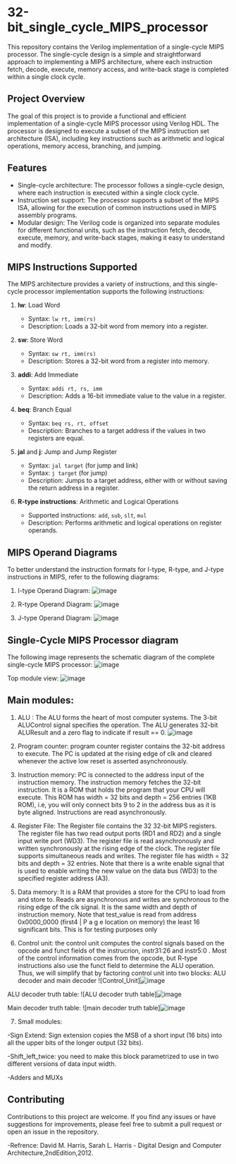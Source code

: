 # 32-bit_single_cycle_MIPS_processor
This repository contains the Verilog implementation of a single-cycle MIPS processor. The single-cycle design is a simple and straightforward approach to implementing a MIPS architecture, where each instruction fetch, decode, execute, memory access, and write-back stage is completed within a single clock cycle.

## Project Overview

The goal of this project is to provide a functional and efficient implementation of a single-cycle MIPS processor using Verilog HDL. The processor is designed to execute a subset of the MIPS instruction set architecture (ISA), including key instructions such as arithmetic and logical operations, memory access, branching, and jumping.

## Features

- Single-cycle architecture: The processor follows a single-cycle design, where each instruction is executed within a single clock cycle.
- Instruction set support: The processor supports a subset of the MIPS ISA, allowing for the execution of common instructions used in MIPS assembly programs.
- Modular design: The Verilog code is organized into separate modules for different functional units, such as the instruction fetch, decode, execute, memory, and write-back stages, making it easy to understand and modify.

## MIPS Instructions Supported

The MIPS architecture provides a variety of instructions, and this single-cycle processor implementation supports the following instructions:

1. **lw**: Load Word
   - Syntax: `lw rt, imm(rs)`
   - Description: Loads a 32-bit word from memory into a register.

2. **sw**: Store Word
   - Syntax: `sw rt, imm(rs)`
   - Description: Stores a 32-bit word from a register into memory.

3. **addi**: Add Immediate
   - Syntax: `addi rt, rs, imm`
   - Description: Adds a 16-bit immediate value to the value in a register.

4. **beq**: Branch Equal
   - Syntax: `beq rs, rt, offset`
   - Description: Branches to a target address if the values in two registers are equal.

5. **jal** and **j**: Jump and Jump Register
   - Syntax: `jal target` (for jump and link)
   - Syntax: `j target` (for jump)
   - Description: Jumps to a target address, either with or without saving the return address in a register.

6. **R-type instructions**: Arithmetic and Logical Operations
   - Supported instructions: `add`, `sub`, `slt`, `mul`
   - Description: Performs arithmetic and logical operations on register operands.

## MIPS Operand Diagrams

To better understand the instruction formats for I-type, R-type, and J-type instructions in MIPS, refer to the following diagrams:

1. I-type Operand Diagram:
![image](https://github.com/MuhammedMado/32-bit-Single-Cycle-Mips-Processor/assets/128540277/809d2d3c-b7e7-44e0-8e32-71f1fd49f5ad)


2. R-type Operand Diagram:
![image](https://github.com/MuhammedMado/32-bit-Single-Cycle-Mips-Processor/assets/128540277/b31fee5d-1a3e-4cfd-be88-d6b71c163146)


3. J-type Operand Diagram:
![image](https://github.com/MuhammedMado/32-bit-Single-Cycle-Mips-Processor/assets/128540277/ee10155c-afe3-4aed-b301-45c2b7f622b6)

## Single-Cycle MIPS Processor diagram

The following image represents the schematic diagram of the complete single-cycle MIPS processor:
![image](https://github.com/MuhammedMado/32-bit-Single-Cycle-Mips-Processor/assets/128540277/ab12cb41-049d-4f56-81da-8deac6dd8164)

Top module view:
![image](https://github.com/MuhammedMado/32-bit-Single-Cycle-Mips-Processor/assets/128540277/2e12fc5b-76e6-4ac4-a880-b3a405150ae1)

## Main modules:
1. ALU : The ALU forms the heart of most computer systems. The 3-bit ALUControl signal specifies the operation. The ALU generates 32-bit ALUResult and a zero flag to indicate if result == 0.
![image](https://github.com/MuhammedMado/32-bit-Single-Cycle-Mips-Processor/assets/128540277/fb8605a6-d1c3-48bd-b41a-1820e4cd02c5)

2. Program counter: program counter register contains the 32-bit address to execute. The PC is updated at the rising edge of clk and cleared whenever the active low reset is asserted asynchronously.

3. Instruction memory: PC is connected to the address input of the instruction memory. The instruction memory fetches the 32-bit instruction. It is a ROM that holds the program that your CPU will execute. This ROM has width = 32 bits and depth = 256 entries (1KB ROM), i.e, you will only connect bits 9 to 2 in the address bus as it is byte aligned. Instructions are read asynchronously.

4. Register File: The Register file contains the 32 32-bit MIPS registers. The register file has two read output ports (RD1 and RD2) and a single input write port (WD3). The register file is read asynchronously and written synchronously at the rising edge of the clock. The register file supports simultaneous reads and writes. The register file has width = 32 bits and depth = 32 entries. Note that there is a write enable signal that is used to enable writing the new value on the data bus (WD3) to the specified register address (A3).

5. Data memory: It is a RAM that provides a store for the CPU to load from and store to. Reads are asynchronous and writes are synchronous to the rising edge of the clk signal. It is the same width and depth of instruction memory. Note that test_value is read from address 0x0000_0000 (first4 | P a g e location on memory) the least 16 significant bits. This is for testing purposes only

6. Control unit: the control unit computes the control signals based on the
opcode and funct fields of the instrucrion, instr31:26 and instr5:0 . Most of the
control information comes from the opcode, but R-type instructions also use
the funct field to determine the ALU operation. Thus, we will simplify that by
factoring control unit into two blocks: ALU decoder and main decoder
![Control_Unit]![image](https://github.com/MuhammedMado/32-bit-Single-Cycle-Mips-Processor/assets/128540277/099614a7-3318-4914-adaf-9c5083763e30)

ALU decoder truth table:
![ALU decoder truth table]![image](https://github.com/MuhammedMado/32-bit-Single-Cycle-Mips-Processor/assets/128540277/c214cb02-b243-4e7f-bc01-5dee2be02203)

Main decoder truth table:
![main decoder truth table]![image](https://github.com/MuhammedMado/32-bit-Single-Cycle-Mips-Processor/assets/128540277/c5ef2375-1d7a-4624-b86b-eaa50dc066a6)


7. Small modules:
   
-Sign Extend: Sign extension copies the MSB of a short input
(16 bits) into all the upper bits of the longer output (32 bits).

-Shift_left_twice: you need to make this block parametrized to use in two different versions of data input width.

-Adders and MUXs

## Contributing

Contributions to this project are welcome. If you find any issues or have suggestions for improvements, please feel free to submit a pull request or open an issue in the repository.


-Refrence: David M. Harris, Sarah L. Harris - Digital Design and Computer Architecture,2ndEdition,2012.

